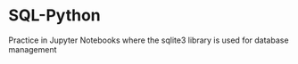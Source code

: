 # SQL-Python
Practice in Jupyter Notebooks where the sqlite3 library is used for database management
